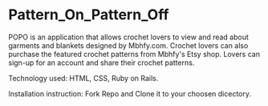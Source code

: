 # Pattern_On_Pattern_Off 

POPO is an application that allows crochet lovers to view and read about garments and blankets designed by Mbhfy.com. Crochet lovers can also purchase the featured crochet patterns from Mbhfy's Etsy shop. Lovers can sign-up for an account and share their crochet patterns.

Technology used: HTML, CSS, Ruby on Rails.

Installation instruction: Fork Repo and Clone it to your choosen dicectory.

